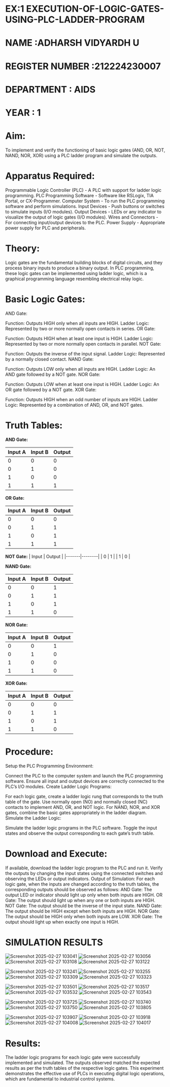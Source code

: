 #  EX:1 EXECUTION-OF-LOGIC-GATES-USING-PLC-LADDER-PROGRAM


 # NAME :ADHARSH VIDYARDH U
 # REGISTER NUMBER :212224230007
 # DEPARTMENT : AIDS
 # YEAR : 1

 
# Aim:
To implement and verify the functioning of basic logic gates (AND, OR, NOT, NAND, NOR, XOR) using a PLC ladder program and simulate the outputs.

# Apparatus Required:
Programmable Logic Controller (PLC) - A PLC with support for ladder logic programming.
PLC Programming Software - Software like RSLogix, TIA Portal, or CX-Programmer.
Computer System - To run the PLC programming software and perform simulations.
Input Devices - Push buttons or switches to simulate inputs (I/O modules).
Output Devices - LEDs or any indicator to visualize the output of logic gates (I/O modules).
Wires and Connectors - For connecting input/output devices to the PLC.
Power Supply - Appropriate power supply for PLC and peripherals.


# Theory:
Logic gates are the fundamental building blocks of digital circuits, and they process binary inputs to produce a binary output. In PLC programming, these logic gates can be implemented using ladder logic, which is a graphical programming language resembling electrical relay logic.

# Basic Logic Gates:
AND Gate:

Function: Outputs HIGH only when all inputs are HIGH.
Ladder Logic: Represented by two or more normally open contacts in series.
OR Gate:

Function: Outputs HIGH when at least one input is HIGH.
Ladder Logic: Represented by two or more normally open contacts in parallel.
NOT Gate:

Function: Outputs the inverse of the input signal.
Ladder Logic: Represented by a normally closed contact.
NAND Gate:

Function: Outputs LOW only when all inputs are HIGH.
Ladder Logic: An AND gate followed by a NOT gate.
NOR Gate:

Function: Outputs LOW when at least one input is HIGH.
Ladder Logic: An OR gate followed by a NOT gate.
XOR Gate:

Function: Outputs HIGH when an odd number of inputs are HIGH.
Ladder Logic: Represented by a combination of AND, OR, and NOT gates.
# Truth Tables:

**AND Gate:**

| Input A | Input B | Output |
|---------|---------|--------|
|   0     |   0     |   0    |
|   0     |   1     |   0    |
|   1     |   0     |   0    |
|   1     |   1     |   1    |

**OR Gate:**

| Input A | Input B | Output |
|---------|---------|--------|
|   0     |   0     |   0    |
|   0     |   1     |   1    |
|   1     |   0     |   1    |
|   1     |   1     |   1    |

**NOT Gate:**
| Input | Output |
|-------|--------|
|   0   |   1    |
|   1   |   0    |

**NAND Gate:**

| Input A | Input B | Output |
|---------|---------|--------|
|   0     |   0     |   1    |
|   0     |   1     |   1    |
|   1     |   0     |   1    |
|   1     |   1     |   0    |


**NOR Gate:**

| Input A | Input B | Output |
|---------|---------|--------|
|   0     |   0     |   1    |
|   0     |   1     |   0    |
|   1     |   0     |   0    |
|   1     |   1     |   0    |

**XOR Gate:**

| Input A | Input B | Output |
|---------|---------|--------|
|   0     |   0     |   0    |
|   0     |   1     |   1    |
|   1     |   0     |   1    |
|   1     |   1     |   0    |

 
# Procedure:
Setup the PLC Programming Environment:

Connect the PLC to the computer system and launch the PLC programming software.
Ensure all input and output devices are correctly connected to the PLC’s I/O modules.
Create Ladder Logic Programs:

For each logic gate, create a ladder logic rung that corresponds to the truth table of the gate.
Use normally open (NO) and normally closed (NC) contacts to implement AND, OR, and NOT logic.
For NAND, NOR, and XOR gates, combine the basic gates appropriately in the ladder diagram.
Simulate the Ladder Logic:

Simulate the ladder logic programs in the PLC software.
Toggle the input states and observe the output corresponding to each gate’s truth table.
# Download and Execute:

If available, download the ladder logic program to the PLC and run it.
Verify the outputs by changing the input states using the connected switches and observing the LEDs or output indicators.
Output of Simulation:
For each logic gate, when the inputs are changed according to the truth tables, the corresponding outputs should be observed as follows:
AND Gate: The output LED or indicator should light up only when both inputs are HIGH.
OR Gate: The output should light up when any one or both inputs are HIGH.
NOT Gate: The output should be the inverse of the input state.
NAND Gate: The output should be HIGH except when both inputs are HIGH.
NOR Gate: The output should be HIGH only when both inputs are LOW.
XOR Gate: The output should light up when exactly one input is HIGH.


# SIMULATION RESULTS 
![Screenshot 2025-02-27 103041](https://github.com/user-attachments/assets/dbfa8ae4-e5a3-4588-9aed-902f393c9881)
![Screenshot 2025-02-27 103056](https://github.com/user-attachments/assets/3e9df7b4-8467-40df-9ef0-f5b6ca898600)
![Screenshot 2025-02-27 103108](https://github.com/user-attachments/assets/adc5b20f-c272-4073-8faf-6d2499e91d52)
![Screenshot 2025-02-27 103122](https://github.com/user-attachments/assets/44680b69-9d3a-4de7-90f5-bb4006e651b7)

![Screenshot 2025-02-27 103241](https://github.com/user-attachments/assets/75517efd-1db0-4b7d-9b3a-723f0c94cb14)
![Screenshot 2025-02-27 103255](https://github.com/user-attachments/assets/bfc698ea-9805-4c14-9eca-feaf3246f61f)
![Screenshot 2025-02-27 103309](https://github.com/user-attachments/assets/8bd93b7d-d00e-42e1-abe1-0aa9ec4f124e)
![Screenshot 2025-02-27 103323](https://github.com/user-attachments/assets/bb9ecc2f-fe78-4d07-ba99-40dfa60c2d25)

![Screenshot 2025-02-27 103501](https://github.com/user-attachments/assets/22a47abf-4ff3-419e-b546-01e3234aa754)
![Screenshot 2025-02-27 103517](https://github.com/user-attachments/assets/36b9a54b-b87e-4c30-9c98-ba1a5e7146a0)
![Screenshot 2025-02-27 103532](https://github.com/user-attachments/assets/10f1a2e7-dfd2-4f27-b466-e9b7ef49086c)
![Screenshot 2025-02-27 103543](https://github.com/user-attachments/assets/3bdbcc76-b97f-4b0b-9d49-4002fe8dc1a2)

![Screenshot 2025-02-27 103725](https://github.com/user-attachments/assets/87b45fc6-dc58-4891-a391-6a38f45c2991)
![Screenshot 2025-02-27 103740](https://github.com/user-attachments/assets/d7cea912-cd57-4522-a0fc-eb754a875ca3)
![Screenshot 2025-02-27 103750](https://github.com/user-attachments/assets/7146b0c7-fae7-44ad-bf33-6739593f046d)
![Screenshot 2025-02-27 103805](https://github.com/user-attachments/assets/f7a3a1c1-cd53-4caf-9ab3-8b50aaefd430)

![Screenshot 2025-02-27 103907](https://github.com/user-attachments/assets/df4e4e1a-37ec-4c30-ade1-392f2e2a2c3d)
![Screenshot 2025-02-27 103918](https://github.com/user-attachments/assets/0d2e59a3-689b-4b6f-91ea-8535143ac146)
![Screenshot 2025-02-27 104008](https://github.com/user-attachments/assets/a409ef96-f85f-4e95-bfb1-6cfdc452ef26)
![Screenshot 2025-02-27 104017](https://github.com/user-attachments/assets/e079f8c3-a663-4031-afd0-8fc1bbdace44)

# Results:
The ladder logic programs for each logic gate were successfully implemented and simulated.
The outputs observed matched the expected results as per the truth tables of the respective logic gates.
This experiment demonstrates the effective use of PLCs in executing digital logic operations, which are fundamental to industrial control systems.
